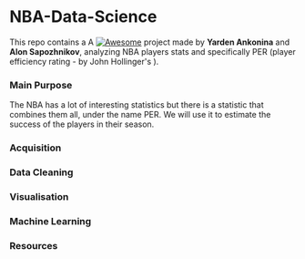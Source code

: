 # NBA-Data-Science
This repo contains a A  [![Awesome](https://cdn.rawgit.com/sindresorhus/awesome/d7305f38d29fed78fa85652e3a63e154dd8e8829/media/badge.svg)](https://github.com/sindresorhus/awesome) project made by **Yarden Ankonina** and **Alon Sapozhnikov**, analyzing NBA players stats and specifically PER (player efficiency rating - by  John Hollinger's ).

### Main Purpose
The NBA has a lot of interesting statistics but there is a statistic that combines them all, under the name PER.
We will use it to estimate the success of the players in their season.


### Acquisition


### Data Cleaning


### Visualisation


### Machine Learning


### Resources
